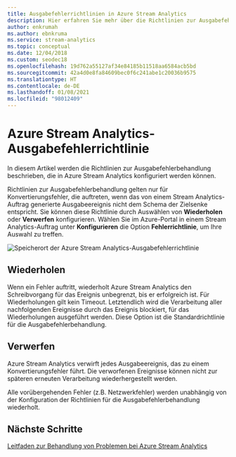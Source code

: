 ```yaml
---
title: Ausgabefehlerrichtlinien in Azure Stream Analytics
description: Hier erfahren Sie mehr über die Richtlinien zur Ausgabefehlerbehandlung, die in Azure Stream Analytics verfügbar sind.
author: enkrumah
ms.author: ebnkruma
ms.service: stream-analytics
ms.topic: conceptual
ms.date: 12/04/2018
ms.custom: seodec18
ms.openlocfilehash: 19d762a55127af34e84185b11518aa6584acb5bd
ms.sourcegitcommit: 42a4d0e8fa84609bec0f6c241abe1c20036b9575
ms.translationtype: HT
ms.contentlocale: de-DE
ms.lasthandoff: 01/08/2021
ms.locfileid: "98012409"
---
```

# <a name="azure-stream-analytics-output-error-policy"></a>Azure Stream Analytics-Ausgabefehlerrichtlinie
In diesem Artikel werden die Richtlinien zur Ausgabefehlerbehandlung beschrieben, die in Azure Stream Analytics konfiguriert werden können.

Richtlinien zur Ausgabefehlerbehandlung gelten nur für Konvertierungsfehler, die auftreten, wenn das von einem Stream Analytics-Auftrag generierte Ausgabeereignis nicht dem Schema der Zielsenke entspricht. Sie können diese Richtlinie durch Auswählen von **Wiederholen** oder **Verwerfen** konfigurieren. Wählen Sie im Azure-Portal in einem Stream Analytics-Auftrag unter **Konfigurieren** die Option **Fehlerrichtlinie**, um Ihre Auswahl zu treffen.

![Speicherort der Azure Stream Analytics-Ausgabefehlerrichtlinie](./media/stream-analytics-output-error-policy/stream-analytics-error-policy-locate.png)


## <a name="retry"></a>Wiederholen
Wenn ein Fehler auftritt, wiederholt Azure Stream Analytics den Schreibvorgang für das Ereignis unbegrenzt, bis er erfolgreich ist. Für Wiederholungen gilt kein Timeout. Letztendlich wird die Verarbeitung aller nachfolgenden Ereignisse durch das Ereignis blockiert, für das Wiederholungen ausgeführt werden. Diese Option ist die Standardrichtlinie für die Ausgabefehlerbehandlung.

## <a name="drop"></a>Verwerfen
Azure Stream Analytics verwirft jedes Ausgabeereignis, das zu einem Konvertierungsfehler führt. Die verworfenen Ereignisse können nicht zur späteren erneuten Verarbeitung wiederhergestellt werden.


Alle vorübergehenden Fehler (z.B. Netzwerkfehler) werden unabhängig von der Konfiguration der Richtlinien für die Ausgabefehlerbehandlung wiederholt.


## <a name="next-steps"></a>Nächste Schritte
[Leitfaden zur Behandlung von Problemen bei Azure Stream Analytics](./stream-analytics-troubleshoot-query.md)